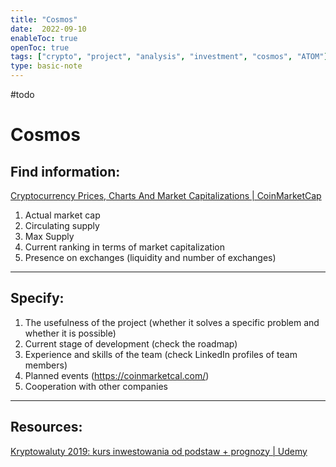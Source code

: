 ```yaml
---
title: "Cosmos"
date:  2022-09-10
enableToc: true
openToc: true
tags: ["crypto", "project", "analysis", "investment", "cosmos", "ATOM"]
type: basic-note
---
```

#todo
# Cosmos
## Find information:
[Cryptocurrency Prices, Charts And Market Capitalizations | CoinMarketCap](https://coinmarketcap.com/)

1. Actual market cap
2. Circulating supply
3. Max Supply
4. Current ranking in terms of market capitalization
5. Presence on exchanges (liquidity and number of exchanges)
---
## Specify:

1. The usefulness of the project (whether it solves a specific problem and whether it is possible)
2. Current stage of development (check the roadmap)
3. Experience and skills of the team (check LinkedIn profiles of team members)
4. Planned events (https://coinmarketcal.com/)
5. Cooperation with other companies
---
## Resources:
[Kryptowaluty 2019: kurs inwestowania od podstaw + prognozy | Udemy](https://www.udemy.com/course/kryptowaluty/learn/practice/1021824/introduction#overview)
